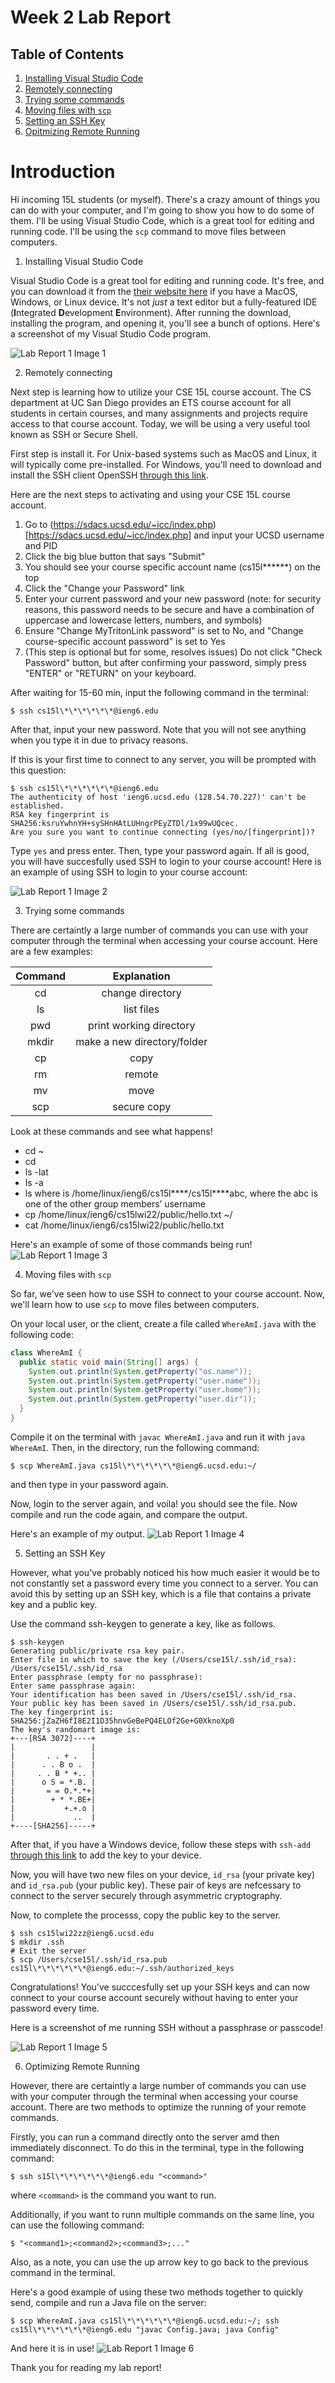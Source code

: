 # Week 2 Lab Report

## Table of Contents
1. [Installing Visual Studio Code](#installing-visual-studio-code)
2. [Remotely connecting](#remotely-connecting)
3. [Trying some commands](#trying-some-commands)
4. [Moving files with `scp`](#moving-files-with-scp)
5. [Setting an SSH Key](#setting-an-ssh-key)
6. [Opitmizing Remote Running](#optimizing-remote-running)

# Introduction

Hi incoming 15L students (or myself). There's a crazy amount of things you can do with your computer, and I'm going to show you how to do some of them. I'll be using Visual Studio Code, which is a great tool for editing and running code. I'll be using the `scp` command to move files between computers.

1. Installing Visual Studio Code

Visual Studio Code is a great tool for editing and running code. It's free, and you can download it from the [their website here](https://code.visualstudio.com/) if you have a MacOS, Windows, or Linux device. It's not *just* a text editor but a fully-featured IDE (**I**ntegrated **D**evelopment **E**nvironment). After running the download, installing the program, and opening it, you'll see a bunch of options. Here's a screenshot of my Visual Studio Code program.

![Lab Report 1 Image 1](./images/lab-report-1-image1.png)

2. Remotely connecting

Next step is learning how to utilize your CSE 15L course account. The CS department at UC San Diego provides an ETS course account for all students in certain courses, and many assignments and projects require access to that course account. Today, we will be using a very useful tool known as SSH or Secure Shell.

First step is install it. For Unix-based systems such as MacOS and Linux, it will typically come pre-installed. For Windows, you'll need to download and install the SSH client OpenSSH [through this link](https://docs.microsoft.com/en-us/windows-server/administration/openssh/openssh_install_firstuse).

Here are the next steps to activating and using your CSE 15L course account.
1. Go to (https://sdacs.ucsd.edu/~icc/index.php)[https://sdacs.ucsd.edu/~icc/index.php] and input your UCSD username and PID
2. Click the big blue button that says "Submit"
3. You should see your course specific account name (cs15l\*\*\*\*\*\*) on the top
4. Click the "Change your Password" link
5. Enter your current password and your new password (note: for security reasons, this password needs to be secure and have a combination of uppercase and lowercase letters, numbers, and symbols)
6. Ensure "Change MyTritonLink password" is set to No, and "Change course-specific account password" is set to Yes
7. (This step is optional but for some, resolves issues) Do not click "Check Password" button, but after confirming your password, simply press "ENTER" or "RETURN" on your keyboard.


After waiting for 15-60 min, input the following command in the terminal:

```shell 
$ ssh cs15l\*\*\*\*\*\*@ieng6.edu
```

After that, input your new password. Note that you will not see anything when you type it in due to privacy reasons. 

If this is your first time to connect to any server, you will be prompted with this question:
```shell
$ ssh cs15l\*\*\*\*\*\*@ieng6.edu
The authenticity of host 'ieng6.ucsd.edu (128.54.70.227)' can't be established.
RSA key fingerprint is SHA256:ksruYwhnYH+sySHnHAtLUHngrPEyZTDl/1x99wUQcec.
Are you sure you want to continue connecting (yes/no/[fingerprint])? 
````

Type ```yes``` and press enter. Then, type your password again. If all is good, you will have succesfully used SSH to login to your course account! Here is an example of using SSH to login to your course account:

![Lab Report 1 Image 2](./images/lab-report-1-image2.png)


3. Trying some commands

There are certaintly a large number of commands you can use with your computer through the terminal when accessing your course account. Here are a few examples:

**Command**|**Explanation**
:-----:|:-----:
cd|change directory
ls|list files
pwd|print working directory
mkdir|make a new directory/folder
cp|copy
rm|remote
mv|move
scp|secure copy

Look at these commands and see what happens!
* cd ~
* cd
* ls -lat
* ls -a
* ls <directory> where <directory> is /home/linux/ieng6/cs15l\*\*\*\*/cs15l\*\*\*\*abc, where the abc is one of the other group members’ username
* cp /home/linux/ieng6/cs15lwi22/public/hello.txt ~/
* cat /home/linux/ieng6/cs15lwi22/public/hello.txt

Here\'s an example of some of those commands being run!
![Lab Report 1 Image 3](./images/lab-report-1-image3.png)

4. Moving files with `scp`

So far, we've seen how to use SSH to connect to your course account. Now, we'll learn how to use `scp` to move files between computers.

On your local user, or the client, create a file called `WhereAmI.java` with the following code:
```java
class WhereAmI {
  public static void main(String[] args) {
    System.out.println(System.getProperty("os.name"));
    System.out.println(System.getProperty("user.name"));
    System.out.println(System.getProperty("user.home"));
    System.out.println(System.getProperty("user.dir"));
  }
}
```

Compile it on the terminal with `javac WhereAmI.java` and run it with `java WhereAmI`. Then, in the directory, run the following command:
```shell
$ scp WhereAmI.java cs15l\*\*\*\*\*\*@ieng6.ucsd.edu:~/
```
and then type in your password again.

Now, login to the server again, and voila! you should see the file. Now compile and run the code again, and compare the output.

Here's an example of my output.
![Lab Report 1 Image 4](./images/lab-report-1-image4.png)

5. Setting an SSH Key

However, what you've probably noticed his how much easier it would be to not constantly set a password every time you connect to a server. You can avoid this by setting up an SSH key, which is a file that contains a private key and a public key.

Use the command ssh-keygen to generate a key, like as follows.

```shell
$ ssh-keygen
Generating public/private rsa key pair.
Enter file in which to save the key (/Users/cse15l/.ssh/id_rsa): /Users/cse15l/.ssh/id_rsa
Enter passphrase (empty for no passphrase): 
Enter same passphrase again: 
Your identification has been saved in /Users/cse15l/.ssh/id_rsa.
Your public key has been saved in /Users/cse15l/.ssh/id_rsa.pub.
The key fingerprint is:
SHA256:jZaZH6fI8E2I1D35hnvGeBePQ4ELOf2Ge+G0XknoXp0 
The key's randomart image is:
+---[RSA 3072]----+
|                 |
|       . . + .   |
|      . . B o .  |
|     . . B * +.. |
|      o S = *.B. |
|       = = O.*.*+|
|        + * *.BE+|
|           +.+.o |
|             ..  |
+----[SHA256]-----+
```

After that, if you have a Windows device, follow these steps with `ssh-add` [through this link](https://docs.microsoft.com/en-us/windows-server/administration/openssh/openssh_keymanagement#user-key-generation) to add the key to your device.

Now, you will have two new files on your device, `id_rsa` (your private key) and `id_rsa.pub` (your public key). These pair of keys are nefcessary to connect to the server securely through asymmetric cryptography.

Now, to complete the processs, copy the public key to the server.

```shell
$ ssh cs15lwi22zz@ieng6.ucsd.edu
$ mkdir .ssh
# Exit the server
$ scp /Users/cse15l/.ssh/id_rsa.pub cs15l\*\*\*\*\*\*@ieng6.edu:~/.ssh/authorized_keys
```

Congratulations! You've succcesfully set up your SSH keys and can now connect to your course account securely without having to enter your password every time.

Here is a screenshot of me running SSH without a passphrase or passcode!

![Lab Report 1 Image 5](./images/lab-report-1-image5.png)


6. Optimizing Remote Running

However, there are certaintly a large number of commands you can use with your computer through the terminal when accessing your course account. There are two methods to optimize the running of your remote commands.

Firstly, you can run a command directly onto the server amd then immediately disconnect. To do this in the terminal, type in the following command:
```shell
$ ssh s15l\*\*\*\*\*\*@ieng6.edu "<command>"
```
where `<command>` is the command you want to run.

Additionally, if you want to runn multiple commands on the same line, you can use the following command:
```shell
$ "<command1>;<command2>;<command3>;..."
```

Also, as a note, you can use the up arrow key to go back to the previous command in the terminal.

Here's a good example of using these two methods together to quickly send, compile and run a Java file on the server:
```shell
$ scp WhereAmI.java cs15l\*\*\*\*\*\*@ieng6.ucsd.edu:~/; ssh cs15l\*\*\*\*\*\*@ieng6.edu "javac Config.java; java Config"
```

And here it is in use!
![Lab Report 1 Image 6](./images/lab-report-1-image6.png)

Thank you for reading my lab report!